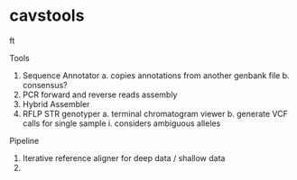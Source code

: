 # cavstools

ft 

Tools
1. Sequence Annotator
    a. copies annotations from another genbank file
    b. consensus?
2. PCR forward and reverse reads assembly
3. Hybrid Assembler
4. RFLP STR genotyper
    a. terminal chromatogram viewer
    b. generate VCF calls for single sample
       i. considers ambiguous alleles 

Pipeline
1. Iterative reference aligner for deep data / shallow data  
2.      